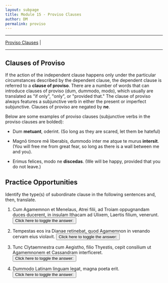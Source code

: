 ```yaml
---
layout: subpage
title: Module 15 - Proviso Clauses
author: DM
permalink: proviso
---
```


***

[Proviso Clauses](#proviso-clauses) \|

***

## Clauses of Proviso

If the action of the independent clause happens only under the particular circumstances described by the dependent clause, the dependent clause is referred to a **clause of proviso**. There are a number of words that can introduce clauses of proviso (dum, dummodo, modo), which usually are translated as "if only", "only", or "provided that." The clause of proviso always features a subjunctive verb in either the present or imperfect subjunctive. Clauses of proviso are negated by **ne**.

Below are some examples of proviso clauses (subjunctive verbs in the proviso clauses are bolded):

- Dum **metuant**, oderint. (So long as they are scared, let them be hateful)

- Magnō timore mē liberabis, dummodo inter me atque te murus **intersit**. (You will free me from great fear, so long as there is a wall between me and you).

- Erimus felices, modo ne **discedas**. (We will be happy, provided that you do not leave.)

## Practice Opportunities

Identify the type(s) of subordinate clause in the following sentences and, then, translate.

1. Cum Agamemnon et Menelaus, Atrei filii, ad Troiam oppugnandam duces ducerent, in insulam Ithacam ad Ulixem, Laertis filium, venerunt.
<button onclick="toggleDisplay('prac1')">Click here to toggle the answer:</button> <span style="display: none;" id="prac1">"circumstantial cum clause; When Agamenon and Menelaus were leading the (other) leader to besiege Troy, they came to the island of Ithaca to Ulysses, the son of Laertes."</span>

2. Tempestas eos ira Dianae retinebat, quod Agamemnon in venando cervam eius violavit.
<button onclick="toggleDisplay('prac2')">Click here to toggle the answer:</button> <span style="display: none;" id="prac2">"causal clause (from point of view of author) with quod; A storm was retaining them on account of the wrath of Diana because Agamemnon harmed her deer in a hunt."</span>

3. Tunc Clytaemnestra cum Aegistho, filio Thyestis, cepit consilium ut Agamemnonem et Cassandram interficeret.
<button onclick="toggleDisplay('prac3')">Click here to toggle the answer:</button> <span style="display: none;" id="prac3">"purpose clause with ut; Then Clytaemnestra took up a plan with Aegisthus, the son of Thyestes, to kill Agamenon and Cassandra."</span>

4. Dummodo Latinam linguam legat, magna poeta erit.
<button onclick="toggleDisplay('prac4')">Click here to toggle the answer:</button> <span style="display: none;" id="prac4">"proviso clause with dummodo; Provided that she reads the Latin language, she will be a great poet."</span>
